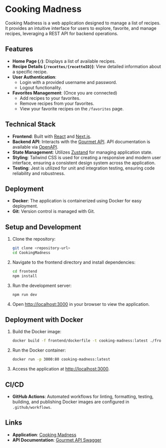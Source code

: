 # Cooking Madness

Cooking Madness is a web application designed to manage a list of recipes. It provides an intuitive interface for users to explore, favorite, and manage recipes, leveraging a REST API for backend operations.

## Features

- **Home Page (`/`)**: Displays a list of available recipes.
- **Recipe Details (`/recettes/{recetteID}`)**: View detailed information about a specific recipe.
- **User Authentication**:
    - Login with a provided username and password.
    - Logout functionality.
- **Favorites Management**:
    (Once you are connected)
    - Add recipes to your favorites.
    - Remove recipes from your favorites.
    - View your favorite recipes on the `/favorites` page.

## Technical Stack

- **Frontend**: Built with [React](https://reactjs.org) and [Next.js](https://nextjs.org).
- **Backend API**: Interacts with the [Gourmet API](https://gourmet.cours.quimerch.com). API documentation is available via [OpenAPI](https://gourmet.cours.quimerch.com/swagger/index.html).
- **State Management**: Utilizes [Zustand](https://zustand-demo.pmnd.rs/) for managing application state.
- **Styling**: Tailwind CSS is used for creating a responsive and modern user interface, ensuring a consistent design system across the application.
- **Testing**: Jest is utilized for unit and integration testing, ensuring code reliability and robustness.

## Deployment

- **Docker**: The application is containerized using Docker for easy deployment.
- **Git**: Version control is managed with Git.

## Setup and Development

1. Clone the repository:
     ```bash
     git clone <repository-url>
     cd CookingMadness
     ```

2. Navigate to the frontend directory and install dependencies:
     ```bash
     cd frontend
     npm install
     ```

3. Run the development server:
     ```bash
     npm run dev
     ```

4. Open [http://localhost:3000](http://localhost:3000) in your browser to view the application.

## Deployment with Docker

1. Build the Docker image:
     ```bash
     docker build -f frontend/dockerfile -t cooking-madness:latest ./frontend
     ```

2. Run the Docker container:
     ```bash
     docker run -p 3000:80 cooking-madness:latest
     ```

3. Access the application at [http://localhost:3000](http://localhost:3000).

## CI/CD

- **GitHub Actions**: Automated workflows for linting, formatting, testing, building, and publishing Docker images are configured in `.github/workflows`.

## Links

- **Application**: [Cooking Madness](https://omega.cours.quimerch.com/)
- **API Documentation**: [Gourmet API Swagger](https://gourmet.cours.quimerch.com/swagger/index.html)
